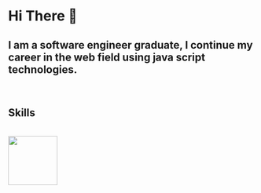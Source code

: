 <h1> Hi There 👋 </h1>
<h2> I am a software engineer graduate, I continue my career in the web field using java script technologies. </h2>
<br>
<h2>Skills</h2>
<br>
<img width="100" height="100" src="https://camo.githubusercontent.com/38827655e1ae0e1518d635ad89e8aa46b7f977c795952245c36a2d58064f1803/68747470733a2f2f63646e2e6a7364656c6976722e6e65742f67682f64657669636f6e732f64657669636f6e2f69636f6e732f6769742f6769742d6f726967696e616c2e737667">
